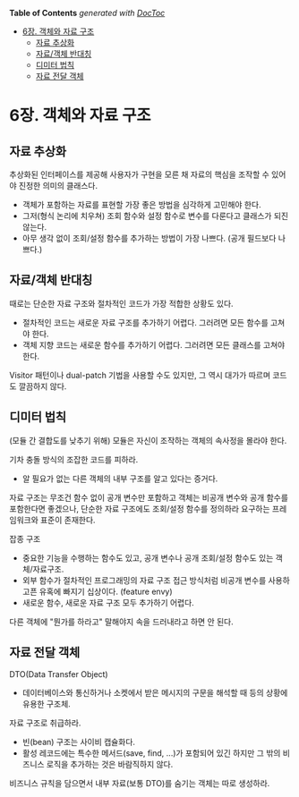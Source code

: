 <!-- START doctoc generated TOC please keep comment here to allow auto update -->
<!-- DON'T EDIT THIS SECTION, INSTEAD RE-RUN doctoc TO UPDATE -->
**Table of Contents**  *generated with [DocToc](https://github.com/thlorenz/doctoc)*

- [6장. 객체와 자료 구조](#6%EC%9E%A5-%EA%B0%9D%EC%B2%B4%EC%99%80-%EC%9E%90%EB%A3%8C-%EA%B5%AC%EC%A1%B0)
  - [자료 추상화](#%EC%9E%90%EB%A3%8C-%EC%B6%94%EC%83%81%ED%99%94)
  - [자료/객체 반대칭](#%EC%9E%90%EB%A3%8C%EA%B0%9D%EC%B2%B4-%EB%B0%98%EB%8C%80%EC%B9%AD)
  - [디미터 법칙](#%EB%94%94%EB%AF%B8%ED%84%B0-%EB%B2%95%EC%B9%99)
  - [자료 전달 객체](#%EC%9E%90%EB%A3%8C-%EC%A0%84%EB%8B%AC-%EA%B0%9D%EC%B2%B4)

<!-- END doctoc generated TOC please keep comment here to allow auto update -->

# 6장. 객체와 자료 구조

## 자료 추상화

추상화된 인터페이스를 제공해 사용자가 구현을 모른 채 자료의 핵심을 조작할 수 있어야 진정한 의미의 클래스다.

- 객체가 포함하는 자료를 표현할 가장 좋은 방법을 심각하게 고민해야 한다.
- 그저(형식 논리에 치우쳐) 조회 함수와 설정 함수로 변수를 다룬다고 클래스가 되진 않는다.
- 아무 생각 없이 조회/설정 함수를 추가하는 방법이 가장 나쁘다. (공개 필드보다 나쁘다.)

## 자료/객체 반대칭

때로는 단순한 자료 구조와 절차적인 코드가 가장 적합한 상황도 있다.

- 절차적인 코드는 새로운 자료 구조를 추가하기 어렵다. 그러려면 모든 함수를 고쳐야 한다.
- 객체 지향 코드는 새로운 함수를 추가하기 어렵다. 그러려면 모든 클래스를 고쳐야 한다.

Visitor 패턴이나 dual-patch 기법을 사용할 수도 있지만, 그 역시 대가가 따르며 코드도 깔끔하지 않다.

## 디미터 법칙

(모듈 간 결합도를 낮추기 위해) 모듈은 자신이 조작하는 객체의 속사정을 몰라야 한다.

기차 충돌 방식의 조잡한 코드를 피하라.

- 알 필요가 없는 다른 객체의 내부 구조를 알고 있다는 증거다.

자료 구조는 무조건 함수 없이 공개 변수만 포함하고 객체는 비공개 변수와 공개 함수를 포함한다면 좋겠으나, 단순한 자료 구조에도 조회/설정 함수를 정의하라 요구하는 프레임워크와 표준이 존재한다.

잡종 구조

- 중요한 기능을 수행하는 함수도 있고, 공개 변수나 공개 조회/설정 함수도 있는 객체/자료구조.
- 외부 함수가 절차적인 프로그래밍의 자료 구조 접근 방식처럼 비공개 변수를 사용하고픈 유혹에 빠지기 십상이다. (feature envy)
- 새로운 함수, 새로운 자료 구조 모두 추가하기 어렵다.

다른 객체에 "뭔가를 하라고" 말해야지 속을 드러내라고 하면 안 된다.

## 자료 전달 객체

DTO(Data Transfer Object)

- 데이터베이스와 통신하거나 소켓에서 받은 메시지의 구문을 해석할 때 등의 상황에 유용한 구조체.

자료 구조로 취급하라.

- 빈(bean) 구조는 사이비 캡슐화다.
- 활성 레코드에는 특수한 메서드(save, find, ...)가 포함되어 있긴 하지만 그 밖의 비즈니스 로직을 추가하는 것은 바람직하지 않다.

비즈니스 규칙을 담으면서 내부 자료(보통 DTO)를 숨기는 객체는 따로 생성하라.
